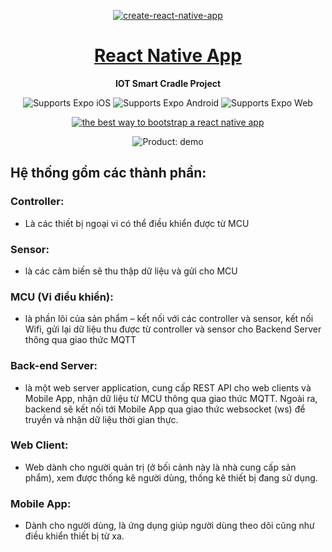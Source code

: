 <!-- Title -->

<p align="center">
  <a href="https://github.com/expo/examples">
    <img alt="create-react-native-app" src="./.gh-assets/banner.svg">
    <h1 align="center"> React Native App</h1>
  </a>
</p>

<!-- Header -->

<p align="center">
  <b>IOT Smart Cradle Project</b>
  <br />

  <p align="center">
    <!-- iOS -->
    <img alt="Supports Expo iOS" longdesc="Supports Expo iOS" src="https://img.shields.io/badge/iOS-000.svg?style=flat-square&logo=APPLE&labelColor=999999&logoColor=fff" />
    <!-- Android -->
    <img alt="Supports Expo Android" longdesc="Supports Expo Android" src="https://img.shields.io/badge/Android-000.svg?style=flat-square&logo=ANDROID&labelColor=A4C639&logoColor=fff" />
    <!-- Web -->
    <img alt="Supports Expo Web" longdesc="Supports Expo Web" src="https://img.shields.io/badge/web-000.svg?style=flat-square&logo=GOOGLE-CHROME&labelColor=4285F4&logoColor=fff" />
  </p>
  <p align="center">
    <a href="https://packagephobia.now.sh/result?p=create-react-native-app">
      <img alt="the best way to bootstrap a react native app" longdesc="the best way to create a react native app" src="https://flat.badgen.net/packagephobia/install/create-react-native-app" />
    </a>
  </p>
  
</p>

<p align="center">
  <img align="center" alt="Product: demo" src="./.gh-assets/crna.gif" />
</p>

<!-- Body -->


## Hệ thống gồm các thành phần:


### Controller: 
   - Là các thiết bị ngoại vi có thể điều khiển được từ MCU

### Sensor: 
  - là các cảm biến sẽ thu thập dữ liệu và gửi cho MCU
  
### MCU (Vi điều khiển): 
  - là phần lõi của sản phẩm – kết nối với các controller và sensor, kết nối Wifi, gửi lại dữ liệu thu được từ controller và sensor cho Backend Server thông qua giao thức MQTT
   
### Back-end Server: 
  - là một web server application, cung cấp REST API cho web clients và Mobile App, nhận dữ liệu từ MCU thông qua giao thức MQTT. Ngoài ra, backend sẽ kết nối tới Mobile App qua giao thức websocket (ws) để truyền và nhận dữ liệu thời gian thực.
  
### Web Client: 
  - Web dành cho người quản trị (ở bối cảnh này là nhà cung cấp sản phẩm), xem được thống kê người dùng, thống kê thiết bị đang sử dụng.
  
### Mobile App: 
- Dành cho người dùng, là ứng dụng giúp người dùng theo dõi cũng như điều khiển thiết bị từ xa.

